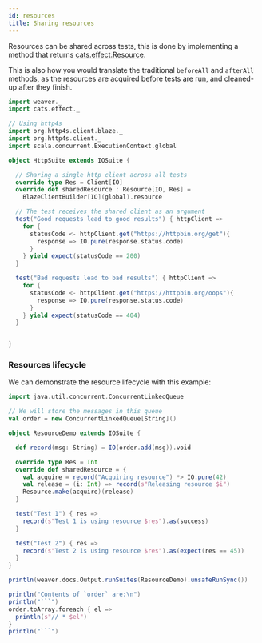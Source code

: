 ```yaml
---
id: resources
title: Sharing resources
---
```


Resources can be shared across tests, this is done by implementing a method that returns [cats.effect.Resource](https://typelevel.org/cats-effect/datatypes/resource.html).

This is also how you would translate the traditional `beforeAll` and `afterAll` methods, as the resources are acquired before tests are run, and cleaned-up after they finish.


```scala mdoc
import weaver._
import cats.effect._

// Using http4s
import org.http4s.client.blaze._
import org.http4s.client._
import scala.concurrent.ExecutionContext.global

object HttpSuite extends IOSuite {

  // Sharing a single http client across all tests
  override type Res = Client[IO]
  override def sharedResource : Resource[IO, Res] =
    BlazeClientBuilder[IO](global).resource

  // The test receives the shared client as an argument
  test("Good requests lead to good results") { httpClient =>
    for {
      statusCode <- httpClient.get("https://httpbin.org/get"){
        response => IO.pure(response.status.code)
      }
    } yield expect(statusCode == 200)
  }

  test("Bad requests lead to bad results") { httpClient =>
    for {
      statusCode <- httpClient.get("https://httpbin.org/oops"){
        response => IO.pure(response.status.code)
      }
    } yield expect(statusCode == 404)
  }


}
```

### Resources lifecycle

We can demonstrate the resource lifecycle with this example:

```scala mdoc
import java.util.concurrent.ConcurrentLinkedQueue

// We will store the messages in this queue
val order = new ConcurrentLinkedQueue[String]()

object ResourceDemo extends IOSuite {

  def record(msg: String) = IO(order.add(msg)).void

  override type Res = Int
  override def sharedResource = {
    val acquire = record("Acquiring resource") *> IO.pure(42)
    val release = (i: Int) => record(s"Releasing resource $i")
    Resource.make(acquire)(release)
  }

  test("Test 1") { res =>
    record(s"Test 1 is using resource $res").as(success)
  }

  test("Test 2") { res => 
    record(s"Test 2 is using resource $res").as(expect(res == 45))
  }
}
```

```scala mdoc:passthrough
println(weaver.docs.Output.runSuites(ResourceDemo).unsafeRunSync())

println("Contents of `order` are:\n")
println("```")
order.toArray.foreach { el => 
  println(s"// * $el")
}
println("```")
```
